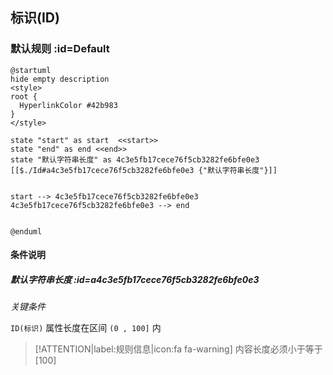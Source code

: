 ## 标识(ID) <!-- {docsify-ignore-all} -->

   

### 默认规则 :id=Default

```plantuml
@startuml
hide empty description
<style>
root {
  HyperlinkColor #42b983
}
</style>

state "start" as start  <<start>>
state "end" as end <<end>>
state "默认字符串长度" as 4c3e5fb17cece76f5cb3282fe6bfe0e3 [[$./Id#a4c3e5fb17cece76f5cb3282fe6bfe0e3 {"默认字符串长度"}]]


start --> 4c3e5fb17cece76f5cb3282fe6bfe0e3 
4c3e5fb17cece76f5cb3282fe6bfe0e3 --> end 


@enduml
```

#### 条件说明

##### 默认字符串长度 :id=a4c3e5fb17cece76f5cb3282fe6bfe0e3


*关键条件*


`ID(标识)` 属性长度在区间 `(0 , 100]` 内

> [!ATTENTION|label:规则信息|icon:fa fa-warning]
> 内容长度必须小于等于[100]







